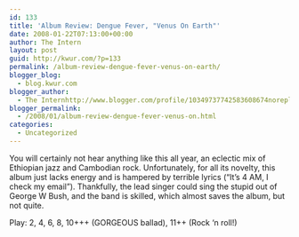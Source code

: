 ```yaml
---
id: 133
title: 'Album Review: Dengue Fever, "Venus On Earth"'
date: 2008-01-22T07:13:00+00:00
author: The Intern
layout: post
guid: http://kwur.com/?p=133
permalink: /album-review-dengue-fever-venus-on-earth/
blogger_blog:
  - blog.kwur.com
blogger_author:
  - The Internhttp://www.blogger.com/profile/10349737742583608674noreply@blogger.com
blogger_permalink:
  - /2008/01/album-review-dengue-fever-venus-on.html
categories:
  - Uncategorized
---
```

<div class="pf-content">
  <p>
    You will certainly not hear anything like this all year, an eclectic mix of Ethiopian jazz and Cambodian rock. Unfortunately, for all its novelty, this album just lacks energy and is hampered by terrible lyrics (“It’s 4 AM, I check my email”). Thankfully, the lead singer could sing the stupid out of George W Bush, and the band is skilled, which almost saves the album, but not quite.
  </p>
  
  <p>
    Play: 2, 4, 6, 8, 10+++ (GORGEOUS ballad), 11++ (Rock ‘n roll!)
  </p>
</div>